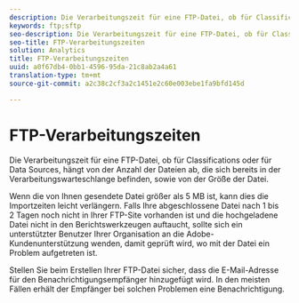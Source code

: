 ```yaml
---
description: Die Verarbeitungszeit für eine FTP-Datei, ob für Classifications oder für Data Sources, hängt von der Anzahl der Dateien ab, die sich bereits in der Verarbeitungswarteschlange befinden, sowie von der Größe der Datei.
keywords: ftp;sftp
seo-description: Die Verarbeitungszeit für eine FTP-Datei, ob für Classifications oder für Data Sources, hängt von der Anzahl der Dateien ab, die sich bereits in der Verarbeitungswarteschlange befinden, sowie von der Größe der Datei.
seo-title: FTP-Verarbeitungszeiten
solution: Analytics
title: FTP-Verarbeitungszeiten
uuid: a0f67db4-0bb1-4596-95da-21c8ab2a4a61
translation-type: tm+mt
source-git-commit: a2c38c2cf3a2c1451e2c60e003ebe1fa9bfd145d

---
```



# FTP-Verarbeitungszeiten

Die Verarbeitungszeit für eine FTP-Datei, ob für Classifications oder für Data Sources, hängt von der Anzahl der Dateien ab, die sich bereits in der Verarbeitungswarteschlange befinden, sowie von der Größe der Datei.

Wenn die von Ihnen gesendete Datei größer als 5 MB ist, kann dies die Importzeiten leicht verlängern. Falls Ihre abgeschlossene Datei nach 1 bis 2 Tagen noch nicht in Ihrer FTP-Site vorhanden ist und die hochgeladene Datei nicht in den Berichtswerkzeugen auftaucht, sollte sich ein unterstützter Benutzer Ihrer Organisation an die Adobe-Kundenunterstützung wenden, damit geprüft wird, wo mit der Datei ein Problem aufgetreten ist.

Stellen Sie beim Erstellen Ihrer FTP-Datei sicher, dass die E-Mail-Adresse für den Benachrichtigungsempfänger hinzugefügt wird. In den meisten Fällen erhält der Empfänger bei solchen Problemen eine Benachrichtigung.
